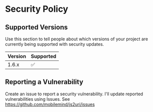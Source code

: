 # Security Policy

## Supported Versions

Use this section to tell people about which versions of your project are
currently being supported with security updates.

| Version | Supported          |
| ------- | ------------------ |
|  1.6.x  | :white_check_mark: |

## Reporting a Vulnerability

Create an issue to report a security vulnerability.
I'll update reported vulnerabilities using Issues.
See <https://github.com/mobilemind/js2uri/issues>
